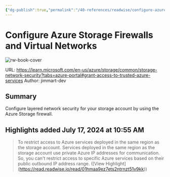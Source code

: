 ```yaml
---
{"dg-publish":true,"permalink":"/40-references/readwise/configure-azure-storage-firewalls-and-virtual-networks/","tags":["rw/articles"]}
---
```


# Configure Azure Storage Firewalls and Virtual Networks

![rw-book-cover](https://learn.microsoft.com/en-us/media/open-graph-image.png)
  
URL: https://learn.microsoft.com/en-us/azure/storage/common/storage-network-security?tabs=azure-portal#grant-access-to-trusted-azure-services
Author: jimmart-dev

## Summary

Configure layered network security for your storage account by using the Azure Storage firewall.

## Highlights added July 17, 2024 at 10:55 AM
>To restrict access to Azure services deployed in the same region as the storage account. Services deployed in the same region as the storage account use private Azure IP addresses for communication. So, you can't restrict access to specific Azure services based on their public outbound IP address range. ([View Highlight] (https://read.readwise.io/read/01hmaa9ez7ets2ntrnzt51v9kk))


